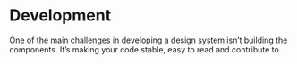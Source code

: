 # Development

One of the main challenges in developing a design system isn’t building the components. It’s making your code stable, easy to read and contribute to.

